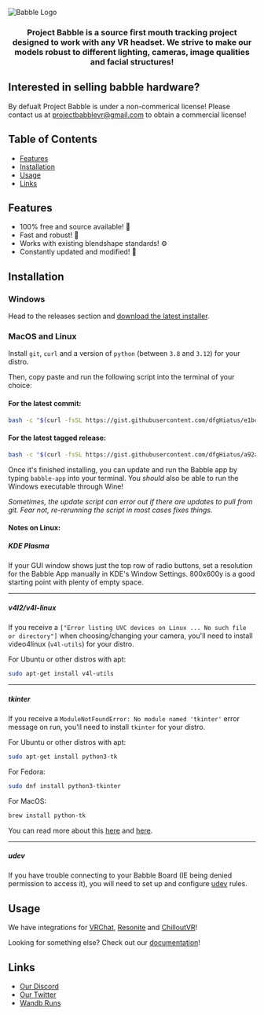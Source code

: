 ![Babble Logo](https://github.com/Project-Babble/ProjectBabble/blob/6f09c3b091bff996a1ec543e1ac1050a15a636af/Babble.png)

<h3 align="center">
Project Babble is a source first mouth tracking project designed to work with any VR headset. We strive to make our models robust to different lighting, cameras, image qualities and facial structures!
</h3>

## Interested in selling babble hardware?
By defualt Project Babble is under a non-commerical license! Please contact us at projectbabblevr@gmail.com to obtain a commercial license!

## Table of Contents
- [Features](#features)
- [Installation](#installation)
- [Usage](#usage)
- [Links](#links)
  
## Features
- 100% free and source available! 🌟
- Fast and robust! 🚀
- Works with existing blendshape standards! ⚙️
- Constantly updated and modified! 🔧

## Installation
### Windows
Head to the releases section and [download the latest installer](https://github.com/Project-Babble/ProjectBabble/releases/latest).

### MacOS and Linux
Install `git`, `curl` and a version of `python` (between `3.8` and `3.12`) for your distro.

Then, copy paste and run the following script into the terminal of your choice:

#### For the latest commit:

```bash
bash -c "$(curl -fsSL https://gist.githubusercontent.com/dfgHiatus/e1bce63cd6be1e8645c3b3adfd5b71a6/raw/26561da3b2bcf738f580176229e4853c18ddf554/project-babble-installer-latest.sh)"
```

#### For the latest tagged release:

```bash
bash -c "$(curl -fsSL https://gist.githubusercontent.com/dfgHiatus/a92a3caae24c1bfab1c7544537a654c5/raw/63573d5c882b4152c9434b9dd4bc888573fe9e98/project-babble-installer-tagged.sh)"
```

Once it's finished installing, you can update and run the Babble app by typing `babble-app` into your terminal. You *should* also be able to run the Windows executable through Wine!

*Sometimes, the update script can error out if there are updates to pull from git. Fear not, re-rerunning the script in most cases fixes things.*

#### Notes on Linux:

##### KDE Plasma

If your GUI window shows just the top row of radio buttons, set a resolution for the Babble App manually in KDE's Window Settings. 800x600y is a good starting point with plenty of empty space.

---

##### v4l2/v4l-linux

If you receive a `["Error listing UVC devices on Linux ... No such file or directory"]` when choosing/changing your camera, you'll need to install video4linux (`v4l-utils`) for your distro.

For Ubuntu or other distros with apt:
```bash
sudo apt-get install v4l-utils
```

---

##### tkinter

If you receive a `ModuleNotFoundError: No module named 'tkinter'` error message on run, you'll need to install `tkinter` for your distro.

For Ubuntu or other distros with apt:
```bash
sudo apt-get install python3-tk
```
For Fedora:
```bash
sudo dnf install python3-tkinter
```
For MacOS:
```bash
brew install python-tk
```

You can read more about this [here](https://stackoverflow.com/questions/25905540/importerror-no-module-named-tkinter) and [here](https://stackoverflow.com/questions/36760839/why-does-python-installed-via-homebrew-not-include-tkinter).

---

##### udev

If you have trouble connecting to your Babble Board (IE being denied permission to access it), you will need to set up and configure [udev](https://docs.platformio.org/en/latest/core/installation/udev-rules.html) rules.

## Usage 
We have integrations for [VRChat](https://docs.babble.diy/docs/software/integrations/vrc), [Resonite](https://docs.babble.diy/docs/software/integrations/resonite) and [ChilloutVR](https://docs.babble.diy/docs/software/integrations/chilloutVR)!

Looking for something else? Check out our [documentation](https://docs.babble.diy/)!

## Links
- [Our Discord](https://discord.gg/XAMZmjBktk)
- [Our Twitter](https://x.com/projectBabbleVR)
- [Wandb Runs](https://wandb.ai/summerai/ProjectBabble)
